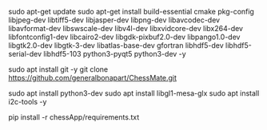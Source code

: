 sudo apt-get update
sudo apt-get install build-essential cmake pkg-config libjpeg-dev libtiff5-dev libjasper-dev libpng-dev libavcodec-dev libavformat-dev libswscale-dev libv4l-dev libxvidcore-dev libx264-dev libfontconfig1-dev libcairo2-dev libgdk-pixbuf2.0-dev libpango1.0-dev libgtk2.0-dev libgtk-3-dev libatlas-base-dev gfortran libhdf5-dev libhdf5-serial-dev libhdf5-103 python3-pyqt5 python3-dev -y

sudo apt install git -y
git clone https://github.com/generalbonapart/ChessMate.git

sudo apt install python3-dev
sudo apt install libgl1-mesa-glx
sudo apt install i2c-tools -y

pip install -r chessApp/requirements.txt